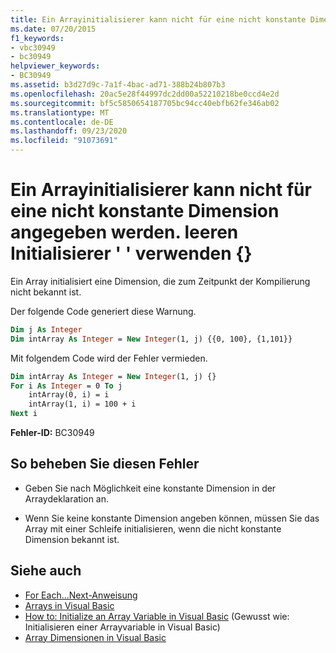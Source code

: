 ```yaml
---
title: Ein Arrayinitialisierer kann nicht für eine nicht konstante Dimension angegeben werden. leeren Initialisierer ' ' verwenden {}
ms.date: 07/20/2015
f1_keywords:
- vbc30949
- bc30949
helpviewer_keywords:
- BC30949
ms.assetid: b3d27d9c-7a1f-4bac-ad71-388b24b807b3
ms.openlocfilehash: 20ac5e28f44997dc2dd00a52210218be0ccd4e2d
ms.sourcegitcommit: bf5c5850654187705bc94cc40ebfb62fe346ab02
ms.translationtype: MT
ms.contentlocale: de-DE
ms.lasthandoff: 09/23/2020
ms.locfileid: "91073691"
---
```

# <a name="array-initializer-cannot-be-specified-for-a-non-constant-dimension-use-the-empty-initializer-"></a>Ein Arrayinitialisierer kann nicht für eine nicht konstante Dimension angegeben werden. leeren Initialisierer ' ' verwenden {}

Ein Array initialisiert eine Dimension, die zum Zeitpunkt der Kompilierung nicht bekannt ist.  
  
 Der folgende Code generiert diese Warnung.  
  
```vb  
Dim j As Integer  
Dim intArray As Integer = New Integer(1, j) {{0, 100}, {1,101}}  
```  
  
 Mit folgendem Code wird der Fehler vermieden.  
  
```vb  
Dim intArray As Integer = New Integer(1, j) {}  
For i As Integer = 0 To j  
    intArray(0, i) = i  
    intArray(1, i) = 100 + i  
Next i  
```  
  
 **Fehler-ID:** BC30949  
  
## <a name="to-correct-this-error"></a>So beheben Sie diesen Fehler  
  
- Geben Sie nach Möglichkeit eine konstante Dimension in der Arraydeklaration an.  
  
- Wenn Sie keine konstante Dimension angeben können, müssen Sie das Array mit einer Schleife initialisieren, wenn die nicht konstante Dimension bekannt ist.  
  
## <a name="see-also"></a>Siehe auch

- [For Each...Next-Anweisung](../language-reference/statements/for-each-next-statement.md)
- [Arrays in Visual Basic](../programming-guide/language-features/arrays/index.md)
- [How to: Initialize an Array Variable in Visual Basic](../programming-guide/language-features/arrays/how-to-initialize-an-array-variable.md) (Gewusst wie: Initialisieren einer Arrayvariable in Visual Basic)
- [Array Dimensionen in Visual Basic](../programming-guide/language-features/arrays/array-dimensions.md)
